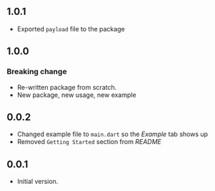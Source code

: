 ## 1.0.1

- Exported `payload` file to the package

## 1.0.0

### Breaking change

- Re-written package from scratch. 
- New package, new usage, new example

## 0.0.2

- Changed example file to `main.dart` so the *Example* tab shows up
- Removed `Getting Started` section from *README*

## 0.0.1

- Initial version.